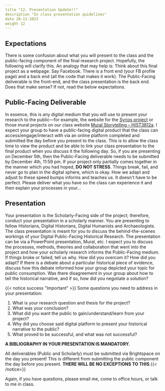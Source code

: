 ```yaml
---
title "12. Presentation Update!!"
description "In class presentation quidelines"
date 28-11-2023
weight 12
---
```



## Expectations

There is some confusion about what you will present to the class and the public-facing component of the final research project.  Hopefully, the following will clarify this. An analogy that may help is: Think about this final project as a webpage. Say Facebook. There is a front end (your FB profile page) and a back end (all the code that makes it work). The Public-Facing deliverable is the front-end, and the class presentation is the back end. Does that make sense? If not, read the below expectations.

## Public-Facing Deliverable

In essence, this is any digital medium that you will use to present your research to the public—for example, the website for the [Syrios project](https://syrios.uh.edu/) or those mural projects on our class website [Mural Storytelling – HIST3812a](https://digitalbyzantine.netlify.app/building/6.muralexamples/). I expect your group to have a public-facing digital product that the class can access/engage/interact with via an online platform completed and submitted the day before you present to the class. This is to allow the class time to view the product and be able to link your class presentation to the final product when you discuss it the following day. So, if you are presenting on December 5th, then the Public-Facing deliverable needs to be submitted by December 4th, 11:59 pm. 
If your project only partially comes together in the manner which you had hoped, **DO NOT STRESS**. Things break, fail, and never go to plan in the digital sphere, which is okay. How we adapt and adjust to these speed bumps informs and teaches us. It doesn't have to be perfect. Please deliver what you have so the class can experience it and then explain your processes in your...

## Presentation

Your presentation is the Scholarly-Facing side of the project; therefore, conduct your presentation in a scholarly manner.  You are presenting to fellow Historians, Digital Historians, Digital Humanists and Archaeologists. The class presentation is meant for you to discuss the behind-the-scenes workings of your Digital Public-Facing Historical Research. The presentation can be via a PowerPoint presentation, Mural, etc. I expect you to discuss the processes, methods, theories and collaboration that went into the project and how your scholarly research informs the Public-Facing medium. If things broke or failed, tell us why. How did you overcom it? How did you adapt? If there is a debate about a particular historical piece of evidence, discuss how this debate informed how your group depicted your topic for public consumption. Was there disagreement in your group about how to tell the historical narrative, and if so, how did you negotiate a solution?  

{{< notice success "Important" >}} Some questions you need to address in your presentation:

1. What is your research question and thesis for the project?
2. What was your conclusion? 
3. What did you want the public to gain/understand/learn from your project?
4. Why did you choose said digital platform to present your historical narrative to the public?
5. What proved to be successful, and what was not successful? 

**A BIBLIOGRAPHY IN YOUR PRESENTATION IS MANDATORY.** 

All deliverables (Public and Scholarly) must be submitted via Brightspace on the day you present! This is different from submitting the public component the day before you present. **THERE WILL BE NO EXCEPTIONS TO THIS**.{{< /notice>}}

Again, if you have questions, please email me, come to office hours, or talk to me in class. 
